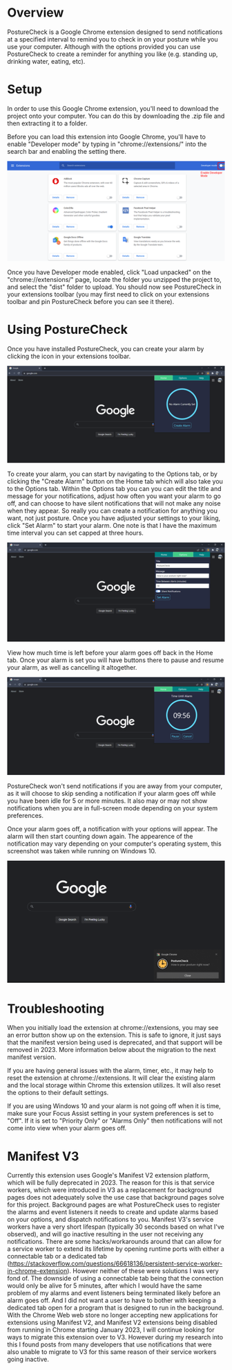# Overview

PostureCheck is a Google Chrome extension designed to send notifications at a specified interval to remind you to check in on your posture while you use your computer. Although with the options provided you can use PostureCheck to create a reminder for anything you like (e.g. standing up, drinking water, eating, etc).

# Setup

In order to use this Google Chrome extension, you'll need to download the project onto your computer. You can do this by downloading the .zip file and then extracting it to a folder.

Before you can load this extension into Google Chrome, you'll have to enable "Developer mode" by typing in "chrome://extensions/" into the search bar and enabling the setting there.

![Enable Developer Mode](images/chrome_extension_devmode_diagram.png)

Once you have Developer mode enabled, click "Load unpacked" on the "chrome://extensions/" page, locate the folder you unzipped the project to, and select the "dist" folder to upload. You should now see PostureCheck in your extensions toolbar (you may first need to click on your extensions toolbar and pin PostureCheck before you can see it there).

# Using PostureCheck

Once you have installed PostureCheck, you can create your alarm by clicking the icon in your extensions toolbar.

![Home Page](images/homepage.png)

To create your alarm, you can start by navigating to the Options tab, or by clicking the "Create Alarm" button on the Home tab which will also take you to the Options tab. Within the Options tab
you can you can edit the title and message for your notifications, adjust how often you want your alarm to go off, and can choose to have silent notifications that will not make any noise when they appear. So really you can create a notification for anything you want, not just posture.
Once you have adjusted your settings to your liking, click "Set Alarm" to start your alarm. One note is that I have the maximum time interval you can set capped at three hours.

![Options Page](images/options.png)

View how much time is left before your alarm goes off back in the Home tab. Once your alarm is set you will have buttons there to pause and resume your alarm, as well as cancelling it altogether.

![Options Page](images/activealarm.png)

PostureCheck won't send notifications if you are away from your computer, as it will choose to skip sending a notification if your alarm goes off while you have been idle for 5 or more minutes. It also may or may not show notifications when you are in full-screen mode depending on your system preferences.

Once your alarm goes off, a notification with your options will appear. The alarm will then start counting down again. The appearence of the notification may vary depending on your computer's operating system, this screenshot was taken while running on Windows 10.

![Notification](images/notification.png)

# Troubleshooting

When you initially load the extension at chrome://extensions, you may see an error button show up on the extension. This is safe to ignore, it just says that the manifest version being used is deprecated, and that support will be removed in 2023. More information below about the migration to the next manifest version.

If you are having general issues with the alarm, timer, etc., it may help to reset the extension at chrome://extensions. It will clear the existing alarm and the local storage within Chrome this extension utilizes. It will also reset the options to their default settings.

If you are using Windows 10 and your alarm is not going off when it is time, make sure your Focus Assist setting in your system preferences is set to "Off". If it is set to "Priority Only" or "Alarms Only" then notifications will not come into view when your alarm goes off.

# Manifest V3

Currently this extension uses Google's Manifest V2 extension platform, which will be fully deprecated in 2023. The reason for this is that service workers, which were introduced in V3 as a replacement for background pages does not adequately solve the use case that background pages solve for this project. Background pages are what PostureCheck uses to register the alarms and event listeners it needs to create and update alarms based on your options, and dispatch notifications to you. Manifest V3's service workers have a very short lifespan (typically 30 seconds based on what I've observed), and will go inactive resulting in the user not receiving any notifications. There are some hacks/workarounds around that can allow for a service worker to extend its lifetime by opening runtime ports with either a connectable tab or a dedicated tab (https://stackoverflow.com/questions/66618136/persistent-service-worker-in-chrome-extension). However neither of these were solutions I was very fond of. The downside of using a connectable tab being that the connection would only be alive for 5 minutes, after which I would have the same problem of my alarms and event listeners being terminated likely before an alarm goes off. And I did not want a user to have to bother with keeping a dedicated tab open for a program that is designed to run in the background.
With the Chrome Web web store no longer accepting new applications for extensions using Manifest V2, and Manifest V2 extensions being disabled from running in Chrome starting January 2023, I will continue looking for ways to migrate this extension over to V3. However during my research into this I found posts from many developers that use notifications that were also unable to migrate to V3 for this same reason of their service workers going inactive.
